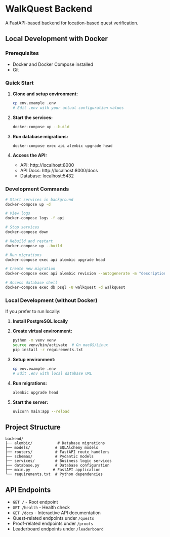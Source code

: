 # WalkQuest Backend

A FastAPI-based backend for location-based quest verification.

## Local Development with Docker

### Prerequisites
- Docker and Docker Compose installed
- Git

### Quick Start

1. **Clone and setup environment:**
   ```bash
   cp env.example .env
   # Edit .env with your actual configuration values
   ```

2. **Start the services:**
   ```bash
   docker-compose up --build
   ```

3. **Run database migrations:**
   ```bash
   docker-compose exec api alembic upgrade head
   ```

4. **Access the API:**
   - API: http://localhost:8000
   - API Docs: http://localhost:8000/docs
   - Database: localhost:5432

### Development Commands

```bash
# Start services in background
docker-compose up -d

# View logs
docker-compose logs -f api

# Stop services
docker-compose down

# Rebuild and restart
docker-compose up --build

# Run migrations
docker-compose exec api alembic upgrade head

# Create new migration
docker-compose exec api alembic revision --autogenerate -m "description"

# Access database shell
docker-compose exec db psql -U walkquest -d walkquest
```

### Local Development (without Docker)

If you prefer to run locally:

1. **Install PostgreSQL locally**
2. **Create virtual environment:**
   ```bash
   python -m venv venv
   source venv/bin/activate  # On macOS/Linux
   pip install -r requirements.txt
   ```

3. **Setup environment:**
   ```bash
   cp env.example .env
   # Edit .env with local database URL
   ```

4. **Run migrations:**
   ```bash
   alembic upgrade head
   ```

5. **Start the server:**
   ```bash
   uvicorn main:app --reload
   ```

## Project Structure

```
backend/
├── alembic/           # Database migrations
├── models/           # SQLAlchemy models
├── routers/          # FastAPI route handlers
├── schemas/          # Pydantic models
├── services/         # Business logic services
├── database.py       # Database configuration
├── main.py          # FastAPI application
└── requirements.txt  # Python dependencies
```

## API Endpoints

- `GET /` - Root endpoint
- `GET /health` - Health check
- `GET /docs` - Interactive API documentation
- Quest-related endpoints under `/quests`
- Proof-related endpoints under `/proofs`
- Leaderboard endpoints under `/leaderboard`